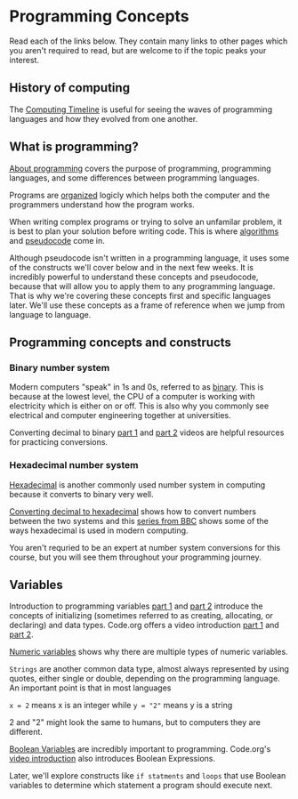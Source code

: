 # Programming Concepts

Read each of the links below. They contain many links to other pages which you aren't required to read, but are welcome to if the topic peaks your interest.

## History of computing

The [Computing Timeline][1] is useful for seeing the waves of programming languages and how they evolved from one another.

## What is programming?

[About programming][2] covers the purpose of programming, programming languages, and some differences between programming languages.

Programs are [organized][17] logicly which helps both the computer and the programmers understand how the program works.

When writing complex programs or trying to solve an unfamilar problem, it is best to plan your solution before writing code. This is where [algorithms][4] and [pseudocode][5] come in.

Although pseudocode isn't written in a programming language, it uses some of the constructs we'll cover below and in the next few weeks. It is incredibly powerful to understand these concepts and pseudocode, because that will allow you to apply them to any programming language. That is why we're covering these concepts first and specific languages later. We'll use these concepts as a frame of reference when we jump from language to language.

## Programming concepts and constructs

### Binary number system

Modern computers "speak" in 1s and 0s, referred to as [binary][12]. This is because at the lowest level, the CPU of a computer is working with electricity which is either on or off. This is also why you commonly see electrical and computer engineering together at universities.

Converting decimal to binary [part 1][14] and [part 2][16] videos are helpful resources for practicing conversions.

### Hexadecimal number system

[Hexadecimal][13] is another commonly used number system in computing because it converts to binary very well.

[Converting decimal to hexadecimal][15] shows how to convert numbers between the two systems and this [series from BBC][18] shows some of the ways hexadecimal is used in modern computing.

You aren't requried to be an expert at number system conversions for this course, but you will see them throughout your programming journey.

## Variables

Introduction to programming variables [part 1][8] and [part 2][7] introduce the concepts of initializing (sometimes referred to as creating, allocating, or declaring) and data types. Code.org offers a video introduction [part 1][19] and [part 2][20].

[Numeric variables][9] shows why there are multiple types of numeric variables.

`Strings` are another common data type, almost always represented by using quotes, either single or double, depending on the programming language. An important point is that in most languages

`x = 2` means x is an integer while
`y = "2"` means y is a string

2 and "2" might look the same to humans, but to computers they are different.

[Boolean Variables][10] are incredibly important to programming. Code.org's [video introduction][21] also introduces Boolean Expressions.

Later, we'll explore constructs like `if statments` and `loops` that use Boolean variables to determine which statement a program should execute next.

[//]: # (References)
[1]: https://en.wikipedia.org/wiki/Timeline_of_computing
[2]: https://en.wikiversity.org/wiki/Introduction_to_Programming/About_Programming
[3]: https://en.wikiversity.org/wiki/Introduction_to_Programming/Programming_Languages
[4]: https://en.wikiversity.org/wiki/What_is_an_Algorithm
[5]: https://en.wikiversity.org/wiki/How_to_go_about_implementing_a_problem_solution_as_a_program
[6]: https://en.wikiversity.org/wiki/Introduction_to_Programming/Organization
[7]: https://en.wikiversity.org/wiki/Types_and_variables
[8]: https://en.wikiversity.org/wiki/Introduction_to_Programming/Variables
[9]: https://en.wikiversity.org/wiki/Introduction_to_Programming/Numeric_Variables
[10]: https://en.wikiversity.org/wiki/Introduction_to_Programming/Boolean_Variables

[12]: https://www.khanacademy.org/math/algebra-home/alg-intro-to-algebra/algebra-alternate-number-bases/v/number-systems-introduction
[13]: https://www.khanacademy.org/math/algebra-home/alg-intro-to-algebra/algebra-alternate-number-bases/v/hexadecimal-number-system
[14]: https://www.khanacademy.org/math/algebra-home/alg-intro-to-algebra/algebra-alternate-number-bases/v/decimal-to-binary
[15]: https://www.khanacademy.org/math/algebra-home/alg-intro-to-algebra/algebra-alternate-number-bases/v/decimal-to-hexadecimal
[16]: https://www.khanacademy.org/math/algebra-home/alg-intro-to-algebra/algebra-alternate-number-bases/v/large-number-decimal-to-binary
[17]: https://en.wikiversity.org/wiki/Introduction_to_Programming/Organization
[18]: https://www.bbc.com/bitesize/guides/zp73wmn/revision/1
[19]: https://youtu.be/G41G_PEWFjE
[20]: https://youtu.be/ijjVDBPwA1o
[21]: https://youtu.be/y3rCKJNOwpA